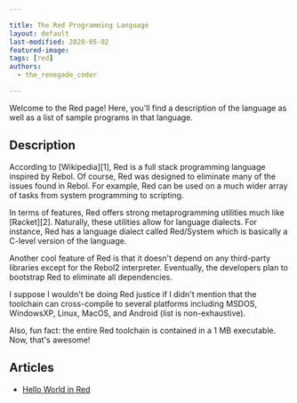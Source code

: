 ```yaml
---

title: The Red Programming Language
layout: default
last-modified: 2020-05-02
featured-image:
tags: [red]
authors:
  - the_renegade_coder

---
```


Welcome to the Red page! Here, you'll find a description of the language as well as a list of sample programs in that language.

## Description

According to [Wikipedia][1], Red is a full stack programming language 
inspired by Rebol. Of course, Red was designed to eliminate many of the 
issues found in Rebol. For example, Red can be used on a much wider array 
of tasks from system programming to scripting.

In terms of features, Red offers strong metaprogramming utilities much 
like [Racket][2]. Naturally, these utilities allow for language dialects. 
For instance, Red has a language dialect called Red/System which is basically 
a C-level version of the language.

Another cool feature of Red is that it doesn't depend on any third-party 
libraries except for the Rebol2 interpreter. Eventually, the developers 
plan to bootstrap Red to eliminate all dependencies.

I suppose I wouldn't be doing Red justice if I didn't mention that the
toolchain can cross-compile to several platforms including MSDOS, WindowsXP, 
Linux, MacOS, and Android (list is non-exhaustive).

Also, fun fact: the entire Red toolchain is contained in a 1 MB executable. 
Now, that's awesome!


## Articles

- [Hello World in Red](https://sampleprograms.io/projects/hello-world/red)